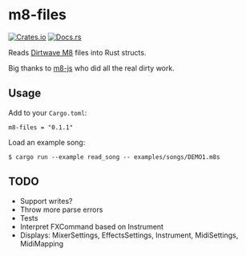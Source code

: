 # m8-files

[![Crates.io](https://img.shields.io/crates/v/m8-files)](https://crates.io/crates/m8-files)
[![Docs.rs](https://docs.rs/m8-files/badge.svg)](https://docs.rs/m8-files)

Reads [Dirtwave M8](https://dirtywave.com/) files into Rust structs.

Big thanks to [m8-js](https://github.com/whitlockjc/m8-js) who did all the real dirty work.

## Usage

Add to your `Cargo.toml`:
```
m8-files = "0.1.1"
```

Load an example song:
```
$ cargo run --example read_song -- examples/songs/DEMO1.m8s
```

## TODO
- Support writes?
- Throw more parse errors
- Tests
- Interpret FXCommand based on Instrument
- Displays: MixerSettings, EffectsSettings, Instrument, MidiSettings, MidiMapping
